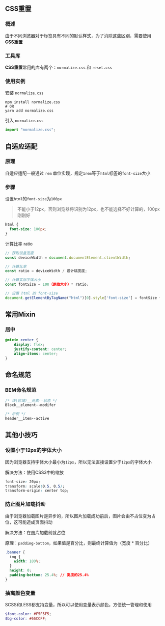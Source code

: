 ## CSS重置

### 概述

由于不同浏览器对于标签具有不同的默认样式，为了消除这些区别，需要使用**CSS重置**

### 工具库

**CSS重置**常用的库有两个：`normalize.css` 和 `reset.css`

### 使用实例

安装 `normalize.css`

```shell
npm install normalize.css
# OR
yarn add normalize.css
```

引入 `normalize.css`

```js
import "normalize.css";
```



## 自适应适配

### 原理

自适应适配一般通过 `rem` 单位实现，规定`1rem`等于`html`标签的`font-size`大小

### 步骤

设置`html`的`font-size`为`100px`

> 不能小于12px，否则浏览器将识别为12px，也不能选择不好计算的，100px刚刚好

```css
html {
  font-size: 100px;
}
```

计算比率 ratio

```js
// 获取设备宽度
const deviceWidth = document.documentElement.clientWidth;

// 计算比率
const ratio = deviceWidth / 设计稿宽度;

// 计算实际字体大小
const fontSize = 100（原始大小）* ratio;

// 设置 html 的 font-size
document.getElementByTagName("html")[0].style['font-size'] = fontSize + 'px';
```



## 常用Mixin

### 居中

```scss
@mixin center {
    display: flex;
    justify-content: center;
    align-items: center;
}
```



## 命名规范

### BEM命名规范

```css
/* 块(区域)__元素--状态 */
Block__element--modifer

/* 示例 */
header__item--active
```



## 其他小技巧

### 设置小于12px的字体大小

因为浏览器支持字体大小最小为`12px`，所以无法直接设置少于`12px`的字体大小

解决方法：使用CSS3中的缩放

```css
font-size: 20px;
transform: scale(0.5, 0.5);
transform-origin: center top;
```

### 防止图片加载抖动

由于浏览器加载图片是异步的，所以图片加载成功前后，图片会由不占位变为占位，这可能造成页面抖动

解决方法：在图片加载前就占位

原理：`padding-bottom`，如果值是百分比，则最终计算值为（宽度 * 百分比）

```css
.banner {
  img {
    width: 100%;
  }
  height: 0;
  padding-bottom: 25.4%; // 宽度的25.4%
}
```

### 抽离颜色变量

SCSS和LESS都支持变量，所以可以使用变量表示颜色，方便统一管理和使用

```scss
$font-color: #F5F5F5;
$bg-color: #66CCFF;
```